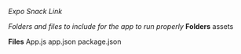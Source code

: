 *Expo Snack Link*


*Folders and files to include for the app to run properly*
**Folders**
assets

**Files**
App.js
app.json
package.json